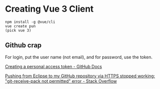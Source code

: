 # Creating Vue 3 Client

```
npm install -g @vue/cli
vue create pun
(pick vue 3)
```

## Github crap

For login, put the user name (not email), and for password, use the token. 

[Creating a personal access token - GitHub Docs](https://docs.github.com/en/authentication/keeping-your-account-and-data-secure/creating-a-personal-access-token)

[Pushing from Eclipse to my GitHub repository via HTTPS stopped working: &quot;git-receive-pack not permitted&quot; error - Stack Overflow](https://stackoverflow.com/questions/68790276/pushing-from-eclipse-to-my-github-repository-via-https-stopped-working-git-rec)


